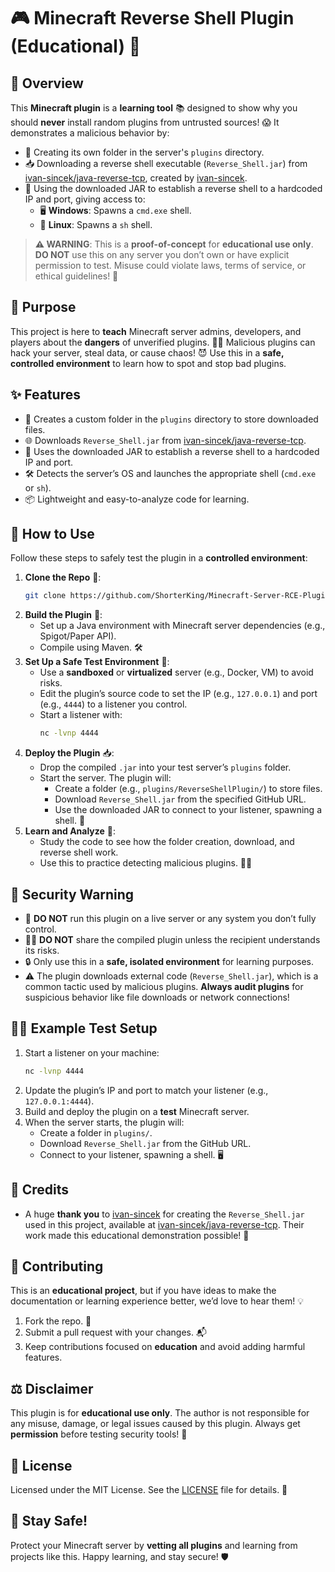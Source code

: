 # 🎮 Minecraft Reverse Shell Plugin (Educational) 🚨

## 🌟 Overview
This **Minecraft plugin** is a **learning tool** 📚 designed to show why you should **never** install random plugins from untrusted sources! 😱 It demonstrates a malicious behavior by:
- 📂 Creating its own folder in the server's `plugins` directory.
- 📥 Downloading a reverse shell executable (`Reverse_Shell.jar`) from [ivan-sincek/java-reverse-tcp](https://github.com/ivan-sincek/java-reverse-tcp/), created by [ivan-sincek](https://github.com/ivan-sincek).
- 🔗 Using the downloaded JAR to establish a reverse shell to a hardcoded IP and port, giving access to:
  - 🖥️ **Windows**: Spawns a `cmd.exe` shell.
  - 🐧 **Linux**: Spawns a `sh` shell.

> **⚠️ WARNING**: This is a **proof-of-concept** for **educational use only**. **DO NOT** use this on any server you don’t own or have explicit permission to test. Misuse could violate laws, terms of service, or ethical guidelines! 🚫

## 🎯 Purpose
This project is here to **teach** Minecraft server admins, developers, and players about the **dangers** of unverified plugins. 🕵️‍♂️ Malicious plugins can hack your server, steal data, or cause chaos! 😈 Use this in a **safe, controlled environment** to learn how to spot and stop bad plugins.

## ✨ Features
- 📂 Creates a custom folder in the `plugins` directory to store downloaded files.
- 🌐 Downloads `Reverse_Shell.jar` from [ivan-sincek/java-reverse-tcp](https://github.com/ivan-sincek/java-reverse-tcp/).
- 🔗 Uses the downloaded JAR to establish a reverse shell to a hardcoded IP and port.
- 🛠️ Detects the server’s OS and launches the appropriate shell (`cmd.exe` or `sh`).
- 📦 Lightweight and easy-to-analyze code for learning.

## 🚀 How to Use
Follow these steps to safely test the plugin in a **controlled environment**:

1. **Clone the Repo** 📂:
   ```bash
   git clone https://github.com/ShorterKing/Minecraft-Server-RCE-Plugin.git
   ```
2. **Build the Plugin** 🔨:
   - Set up a Java environment with Minecraft server dependencies (e.g., Spigot/Paper API).
   - Compile using Maven. 🛠️
3. **Set Up a Safe Test Environment** 🧪:
   - Use a **sandboxed** or **virtualized** server (e.g., Docker, VM) to avoid risks.
   - Edit the plugin’s source code to set the IP (e.g., `127.0.0.1`) and port (e.g., `4444`) to a listener you control.
   - Start a listener with:
     ```bash
     nc -lvnp 4444
     ```
4. **Deploy the Plugin** 📥:
   - Drop the compiled `.jar` into your test server’s `plugins` folder.
   - Start the server. The plugin will:
     - Create a folder (e.g., `plugins/ReverseShellPlugin/`) to store files.
     - Download `Reverse_Shell.jar` from the specified GitHub URL.
     - Use the downloaded JAR to connect to your listener, spawning a shell. 🎉
5. **Learn and Analyze** 📖:
   - Study the code to see how the folder creation, download, and reverse shell work.
   - Use this to practice detecting malicious plugins. 🕵️‍♀️

## 🛑 Security Warning
- 🚨 **DO NOT** run this plugin on a live server or any system you don’t fully control.
- 🙅‍♂️ **DO NOT** share the compiled plugin unless the recipient understands its risks.
- 🔒 Only use this in a **safe, isolated environment** for learning purposes.
- ⚠️ The plugin downloads external code (`Reverse_Shell.jar`), which is a common tactic used by malicious plugins. **Always audit plugins** for suspicious behavior like file downloads or network connections!

## 🧑‍💻 Example Test Setup
1. Start a listener on your machine:
   ```bash
   nc -lvnp 4444
   ```
2. Update the plugin’s IP and port to match your listener (e.g., `127.0.0.1:4444`).
3. Build and deploy the plugin on a **test** Minecraft server.
4. When the server starts, the plugin will:
   - Create a folder in `plugins/`.
   - Download `Reverse_Shell.jar` from the GitHub URL.
   - Connect to your listener, spawning a shell. 🖥️

## 🙌 Credits
- A huge **thank you** to [ivan-sincek](https://github.com/ivan-sincek) for creating the `Reverse_Shell.jar` used in this project, available at [ivan-sincek/java-reverse-tcp](https://github.com/ivan-sincek/java-reverse-tcp). Their work made this educational demonstration possible! 🌟

## 🤝 Contributing
This is an **educational project**, but if you have ideas to make the documentation or learning experience better, we’d love to hear them! 💡
1. Fork the repo. 🍴
2. Submit a pull request with your changes. 📬
3. Keep contributions focused on **education** and avoid adding harmful features.

## ⚖️ Disclaimer
This plugin is for **educational use only**. The author is not responsible for any misuse, damage, or legal issues caused by this plugin. Always get **permission** before testing security tools! 🔐

## 📜 License
Licensed under the MIT License. See the [LICENSE](LICENSE) file for details. 📄

## 💬 Stay Safe!
Protect your Minecraft server by **vetting all plugins** and learning from projects like this. Happy learning, and stay secure! 🛡️
